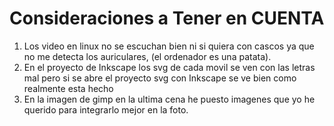 # Consideraciones a Tener en CUENTA
1. Los video en linux no se escuchan bien ni si quiera con cascos ya que no me detecta los auriculares, (el ordenador es una patata).<br>
2. En el proyecto de Inkscape los svg de cada movil se ven con las letras mal pero si se abre el proyecto svg con Inkscape se ve bien como realmente esta hecho<br>
3. En la imagen de gimp en la ultima cena he puesto imagenes que yo he querido para integrarlo mejor en la foto.
   
